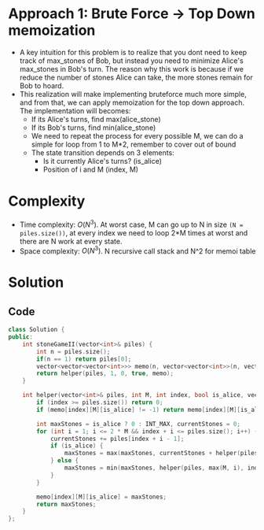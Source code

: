 # Approach 1: Brute Force -> Top Down memoization

- A key intuition for this problem is to realize that you dont need to keep track of max_stones of Bob, but instead you need to minimize Alice's max_stones in Bob's turn. The reason why this work is because if we reduce the number of stones Alice can take, the more stones remain for Bob to hoard.
- This realization will make implementing bruteforce much more simple, and from that, we can apply memoization for the top down approach. The implementation will becomes:
    - If its Alice's turns, find max(alice_stone)
    - If its Bob's turns, find min(alice_stone)
    - We need to repeat the process for every possible M, we can do a simple for loop from 1 to M*2, remember to cover out of bound
    - The state transition depends on 3 elements:
        - Is it currently Alice's turns? (is_alice)
        - Position of i and M (index, M)


# Complexity

- Time complexity: $O(N^3)$. At worst case, M can go up to N in size `(N = piles.size())`, at every index we need to loop 2*M times at worst  and there are N work at every state.
- Space complexity: $O(N^3)$. N recursive call stack and N^2 for memoi table

# Solution

## Code 
```cpp
class Solution {
public:
    int stoneGameII(vector<int>& piles) {
        int n = piles.size();
        if(n == 1) return piles[0];
        vector<vector<vector<int>>> memo(n, vector<vector<int>>(n, vector<int>(2, -1)));
        return helper(piles, 1, 0, true, memo);
    }

    int helper(vector<int>& piles, int M, int index, bool is_alice, vector<vector<vector<int>>>& memo) {
        if (index >= piles.size()) return 0;
        if (memo[index][M][is_alice] != -1) return memo[index][M][is_alice];

        int maxStones = is_alice ? 0 : INT_MAX, currentStones = 0;
        for (int i = 1; i <= 2 * M && index + i <= piles.size(); i++) {
            currentStones += piles[index + i - 1];
            if (is_alice) {
                maxStones = max(maxStones, currentStones + helper(piles, max(M, i), index + i, false, memo));
            } else {
                maxStones = min(maxStones, helper(piles, max(M, i), index + i, true, memo));
            }
        }

        memo[index][M][is_alice] = maxStones;
        return maxStones;
    }
};
```